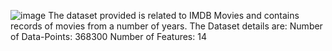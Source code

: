 ![image](https://github.com/user-attachments/assets/401f7134-9a83-495b-acf2-ab4d41b7488c)
The dataset provided is related to IMDB Movies and contains records of movies from a number of years.
The Dataset details are:
Number of Data-Points: 368300
Number of Features: 14
